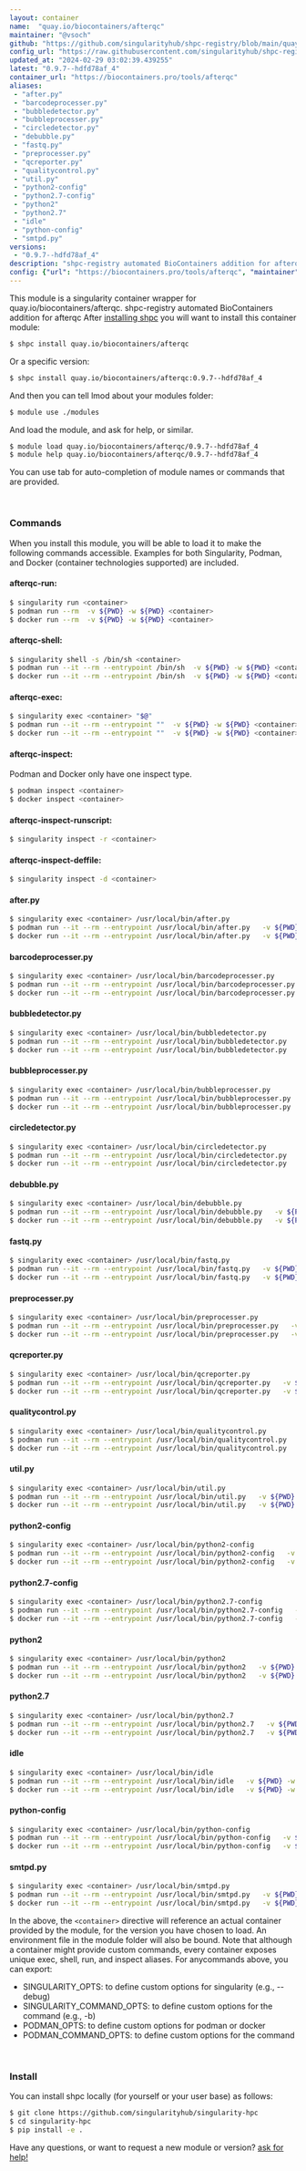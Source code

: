 ```yaml
---
layout: container
name:  "quay.io/biocontainers/afterqc"
maintainer: "@vsoch"
github: "https://github.com/singularityhub/shpc-registry/blob/main/quay.io/biocontainers/afterqc/container.yaml"
config_url: "https://raw.githubusercontent.com/singularityhub/shpc-registry/main/quay.io/biocontainers/afterqc/container.yaml"
updated_at: "2024-02-29 03:02:39.439255"
latest: "0.9.7--hdfd78af_4"
container_url: "https://biocontainers.pro/tools/afterqc"
aliases:
 - "after.py"
 - "barcodeprocesser.py"
 - "bubbledetector.py"
 - "bubbleprocesser.py"
 - "circledetector.py"
 - "debubble.py"
 - "fastq.py"
 - "preprocesser.py"
 - "qcreporter.py"
 - "qualitycontrol.py"
 - "util.py"
 - "python2-config"
 - "python2.7-config"
 - "python2"
 - "python2.7"
 - "idle"
 - "python-config"
 - "smtpd.py"
versions:
 - "0.9.7--hdfd78af_4"
description: "shpc-registry automated BioContainers addition for afterqc"
config: {"url": "https://biocontainers.pro/tools/afterqc", "maintainer": "@vsoch", "description": "shpc-registry automated BioContainers addition for afterqc", "latest": {"0.9.7--hdfd78af_4": "sha256:5b4c109c25ac7808e9506097993854ba7fd06c542466b3606eb566452e91cb60"}, "tags": {"0.9.7--hdfd78af_4": "sha256:5b4c109c25ac7808e9506097993854ba7fd06c542466b3606eb566452e91cb60"}, "docker": "quay.io/biocontainers/afterqc", "aliases": {"after.py": "/usr/local/bin/after.py", "barcodeprocesser.py": "/usr/local/bin/barcodeprocesser.py", "bubbledetector.py": "/usr/local/bin/bubbledetector.py", "bubbleprocesser.py": "/usr/local/bin/bubbleprocesser.py", "circledetector.py": "/usr/local/bin/circledetector.py", "debubble.py": "/usr/local/bin/debubble.py", "fastq.py": "/usr/local/bin/fastq.py", "preprocesser.py": "/usr/local/bin/preprocesser.py", "qcreporter.py": "/usr/local/bin/qcreporter.py", "qualitycontrol.py": "/usr/local/bin/qualitycontrol.py", "util.py": "/usr/local/bin/util.py", "python2-config": "/usr/local/bin/python2-config", "python2.7-config": "/usr/local/bin/python2.7-config", "python2": "/usr/local/bin/python2", "python2.7": "/usr/local/bin/python2.7", "idle": "/usr/local/bin/idle", "python-config": "/usr/local/bin/python-config", "smtpd.py": "/usr/local/bin/smtpd.py"}}
---
```


This module is a singularity container wrapper for quay.io/biocontainers/afterqc.
shpc-registry automated BioContainers addition for afterqc
After [installing shpc](#install) you will want to install this container module:


```bash
$ shpc install quay.io/biocontainers/afterqc
```

Or a specific version:

```bash
$ shpc install quay.io/biocontainers/afterqc:0.9.7--hdfd78af_4
```

And then you can tell lmod about your modules folder:

```bash
$ module use ./modules
```

And load the module, and ask for help, or similar.

```bash
$ module load quay.io/biocontainers/afterqc/0.9.7--hdfd78af_4
$ module help quay.io/biocontainers/afterqc/0.9.7--hdfd78af_4
```

You can use tab for auto-completion of module names or commands that are provided.

<br>

### Commands

When you install this module, you will be able to load it to make the following commands accessible.
Examples for both Singularity, Podman, and Docker (container technologies supported) are included.

#### afterqc-run:

```bash
$ singularity run <container>
$ podman run --rm  -v ${PWD} -w ${PWD} <container>
$ docker run --rm  -v ${PWD} -w ${PWD} <container>
```

#### afterqc-shell:

```bash
$ singularity shell -s /bin/sh <container>
$ podman run --it --rm --entrypoint /bin/sh  -v ${PWD} -w ${PWD} <container>
$ docker run --it --rm --entrypoint /bin/sh  -v ${PWD} -w ${PWD} <container>
```

#### afterqc-exec:

```bash
$ singularity exec <container> "$@"
$ podman run --it --rm --entrypoint ""  -v ${PWD} -w ${PWD} <container> "$@"
$ docker run --it --rm --entrypoint ""  -v ${PWD} -w ${PWD} <container> "$@"
```

#### afterqc-inspect:

Podman and Docker only have one inspect type.

```bash
$ podman inspect <container>
$ docker inspect <container>
```

#### afterqc-inspect-runscript:

```bash
$ singularity inspect -r <container>
```

#### afterqc-inspect-deffile:

```bash
$ singularity inspect -d <container>
```


#### after.py

```bash
$ singularity exec <container> /usr/local/bin/after.py
$ podman run --it --rm --entrypoint /usr/local/bin/after.py   -v ${PWD} -w ${PWD} <container> -c " $@"
$ docker run --it --rm --entrypoint /usr/local/bin/after.py   -v ${PWD} -w ${PWD} <container> -c " $@"
```


#### barcodeprocesser.py

```bash
$ singularity exec <container> /usr/local/bin/barcodeprocesser.py
$ podman run --it --rm --entrypoint /usr/local/bin/barcodeprocesser.py   -v ${PWD} -w ${PWD} <container> -c " $@"
$ docker run --it --rm --entrypoint /usr/local/bin/barcodeprocesser.py   -v ${PWD} -w ${PWD} <container> -c " $@"
```


#### bubbledetector.py

```bash
$ singularity exec <container> /usr/local/bin/bubbledetector.py
$ podman run --it --rm --entrypoint /usr/local/bin/bubbledetector.py   -v ${PWD} -w ${PWD} <container> -c " $@"
$ docker run --it --rm --entrypoint /usr/local/bin/bubbledetector.py   -v ${PWD} -w ${PWD} <container> -c " $@"
```


#### bubbleprocesser.py

```bash
$ singularity exec <container> /usr/local/bin/bubbleprocesser.py
$ podman run --it --rm --entrypoint /usr/local/bin/bubbleprocesser.py   -v ${PWD} -w ${PWD} <container> -c " $@"
$ docker run --it --rm --entrypoint /usr/local/bin/bubbleprocesser.py   -v ${PWD} -w ${PWD} <container> -c " $@"
```


#### circledetector.py

```bash
$ singularity exec <container> /usr/local/bin/circledetector.py
$ podman run --it --rm --entrypoint /usr/local/bin/circledetector.py   -v ${PWD} -w ${PWD} <container> -c " $@"
$ docker run --it --rm --entrypoint /usr/local/bin/circledetector.py   -v ${PWD} -w ${PWD} <container> -c " $@"
```


#### debubble.py

```bash
$ singularity exec <container> /usr/local/bin/debubble.py
$ podman run --it --rm --entrypoint /usr/local/bin/debubble.py   -v ${PWD} -w ${PWD} <container> -c " $@"
$ docker run --it --rm --entrypoint /usr/local/bin/debubble.py   -v ${PWD} -w ${PWD} <container> -c " $@"
```


#### fastq.py

```bash
$ singularity exec <container> /usr/local/bin/fastq.py
$ podman run --it --rm --entrypoint /usr/local/bin/fastq.py   -v ${PWD} -w ${PWD} <container> -c " $@"
$ docker run --it --rm --entrypoint /usr/local/bin/fastq.py   -v ${PWD} -w ${PWD} <container> -c " $@"
```


#### preprocesser.py

```bash
$ singularity exec <container> /usr/local/bin/preprocesser.py
$ podman run --it --rm --entrypoint /usr/local/bin/preprocesser.py   -v ${PWD} -w ${PWD} <container> -c " $@"
$ docker run --it --rm --entrypoint /usr/local/bin/preprocesser.py   -v ${PWD} -w ${PWD} <container> -c " $@"
```


#### qcreporter.py

```bash
$ singularity exec <container> /usr/local/bin/qcreporter.py
$ podman run --it --rm --entrypoint /usr/local/bin/qcreporter.py   -v ${PWD} -w ${PWD} <container> -c " $@"
$ docker run --it --rm --entrypoint /usr/local/bin/qcreporter.py   -v ${PWD} -w ${PWD} <container> -c " $@"
```


#### qualitycontrol.py

```bash
$ singularity exec <container> /usr/local/bin/qualitycontrol.py
$ podman run --it --rm --entrypoint /usr/local/bin/qualitycontrol.py   -v ${PWD} -w ${PWD} <container> -c " $@"
$ docker run --it --rm --entrypoint /usr/local/bin/qualitycontrol.py   -v ${PWD} -w ${PWD} <container> -c " $@"
```


#### util.py

```bash
$ singularity exec <container> /usr/local/bin/util.py
$ podman run --it --rm --entrypoint /usr/local/bin/util.py   -v ${PWD} -w ${PWD} <container> -c " $@"
$ docker run --it --rm --entrypoint /usr/local/bin/util.py   -v ${PWD} -w ${PWD} <container> -c " $@"
```


#### python2-config

```bash
$ singularity exec <container> /usr/local/bin/python2-config
$ podman run --it --rm --entrypoint /usr/local/bin/python2-config   -v ${PWD} -w ${PWD} <container> -c " $@"
$ docker run --it --rm --entrypoint /usr/local/bin/python2-config   -v ${PWD} -w ${PWD} <container> -c " $@"
```


#### python2.7-config

```bash
$ singularity exec <container> /usr/local/bin/python2.7-config
$ podman run --it --rm --entrypoint /usr/local/bin/python2.7-config   -v ${PWD} -w ${PWD} <container> -c " $@"
$ docker run --it --rm --entrypoint /usr/local/bin/python2.7-config   -v ${PWD} -w ${PWD} <container> -c " $@"
```


#### python2

```bash
$ singularity exec <container> /usr/local/bin/python2
$ podman run --it --rm --entrypoint /usr/local/bin/python2   -v ${PWD} -w ${PWD} <container> -c " $@"
$ docker run --it --rm --entrypoint /usr/local/bin/python2   -v ${PWD} -w ${PWD} <container> -c " $@"
```


#### python2.7

```bash
$ singularity exec <container> /usr/local/bin/python2.7
$ podman run --it --rm --entrypoint /usr/local/bin/python2.7   -v ${PWD} -w ${PWD} <container> -c " $@"
$ docker run --it --rm --entrypoint /usr/local/bin/python2.7   -v ${PWD} -w ${PWD} <container> -c " $@"
```


#### idle

```bash
$ singularity exec <container> /usr/local/bin/idle
$ podman run --it --rm --entrypoint /usr/local/bin/idle   -v ${PWD} -w ${PWD} <container> -c " $@"
$ docker run --it --rm --entrypoint /usr/local/bin/idle   -v ${PWD} -w ${PWD} <container> -c " $@"
```


#### python-config

```bash
$ singularity exec <container> /usr/local/bin/python-config
$ podman run --it --rm --entrypoint /usr/local/bin/python-config   -v ${PWD} -w ${PWD} <container> -c " $@"
$ docker run --it --rm --entrypoint /usr/local/bin/python-config   -v ${PWD} -w ${PWD} <container> -c " $@"
```


#### smtpd.py

```bash
$ singularity exec <container> /usr/local/bin/smtpd.py
$ podman run --it --rm --entrypoint /usr/local/bin/smtpd.py   -v ${PWD} -w ${PWD} <container> -c " $@"
$ docker run --it --rm --entrypoint /usr/local/bin/smtpd.py   -v ${PWD} -w ${PWD} <container> -c " $@"
```



In the above, the `<container>` directive will reference an actual container provided
by the module, for the version you have chosen to load. An environment file in the
module folder will also be bound. Note that although a container
might provide custom commands, every container exposes unique exec, shell, run, and
inspect aliases. For anycommands above, you can export:

 - SINGULARITY_OPTS: to define custom options for singularity (e.g., --debug)
 - SINGULARITY_COMMAND_OPTS: to define custom options for the command (e.g., -b)
 - PODMAN_OPTS: to define custom options for podman or docker
 - PODMAN_COMMAND_OPTS: to define custom options for the command

<br>

### Install

You can install shpc locally (for yourself or your user base) as follows:

```bash
$ git clone https://github.com/singularityhub/singularity-hpc
$ cd singularity-hpc
$ pip install -e .
```

Have any questions, or want to request a new module or version? [ask for help!](https://github.com/singularityhub/singularity-hpc/issues)